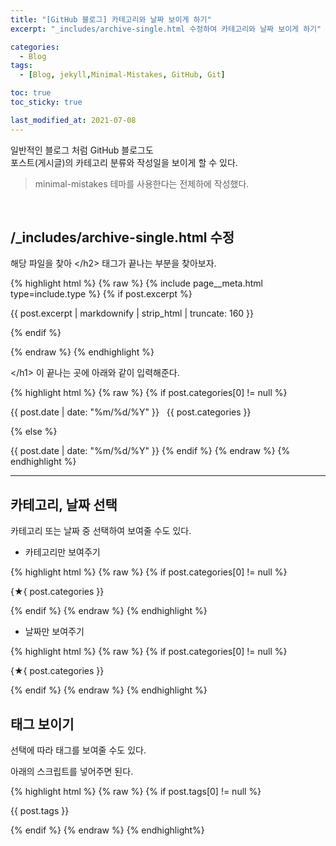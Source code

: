 ```yaml
---
title: "[GitHub 블로그] 카테고리와 날짜 보이게 하기"
excerpt: "_includes/archive-single.html 수정하여 카테고리와 날짜 보이게 하기"

categories:
  - Blog
tags:
  - [Blog, jekyll,Minimal-Mistakes, GitHub, Git]

toc: true
toc_sticky: true

last_modified_at: 2021-07-08
---
```


일반적인 블로그 처럼 GitHub 블로그도   
포스트(게시글)의 카테고리 분류와 작성일을 보이게 할 수 있다.

> minimal-mistakes 테마를 사용한다는 전제하에 작성했다.

<br/>

## /_includes/archive-single.html 수정

해당 파일을 찾아 \</h2> 태그가 끝나는 부분을 찾아보자.

{% highlight html %}
{% raw %}
    </h2>
    {% include page__meta.html type=include.type %}
    {% if post.excerpt %}<p class="archive__item-excerpt" itemprop="description">{{ post.excerpt | markdownify | strip_html | truncate: 160 }}</p>{% endif %}
  </article>
</div>
{% endraw %}
{% endhighlight %}

\</h1> 이 끝나는 곳에 아래와 같이 입력해준다.

{% highlight html %}
{% raw %}
{% if post.categories[0] != null %}
      <p class="archive__item-excerpt"><i class="far fa-calendar-alt"></i> {{ post.date | date: "%m/%d/%Y" }} &nbsp; <i class="far fa-folder-open"></i> {{ post.categories }}</p>
    {% else %}
      <p class="archive__item-excerpt"><i class="far fa-calendar-alt"></i> {{ post.date | date: "%m/%d/%Y" }}
    {% endif %}
{% endraw %}
{% endhighlight %}

___

## 카테고리, 날짜 선택

카테고리 또는 날짜 중 선택하여 보여줄 수도 있다.

* 카테고리만 보여주기

{% highlight html %}
{% raw %}
{% if post.categories[0] != null %}
	<p class="archive__item-excerpt"><i class="far fa-folder-open"></i> {★{ post.categories }}</p>
{% endif %}
{% endraw %}
{% endhighlight %}

* 날짜만 보여주기

{% highlight html %}
{% raw %}
{% if post.categories[0] != null %}
	<p class="archive__item-excerpt"><i class="far fa-folder-open"></i> {★{ post.categories }}</p>
{% endif %}
{% endraw %}
{% endhighlight %}

## 태그 보이기

선택에 따라 태그를 보여줄 수도 있다.   

아래의 스크립트를 넣어주면 된다.

{% highlight html %}
{% raw %}
{% if post.tags[0] != null %}
		<p class="archive__item-excerpt"><i class="far fa-tags"></i> {{ post.tags }} </p>
	{% endif %}
{% endraw %}
{% endhighlight%}